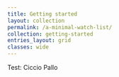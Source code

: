 ```yaml
---
title: Getting started
layout: collection
permalink: /a-minimal-watch-list/
collection: getting-started
entries_layout: grid
classes: wide
---
```

  
Test: Ciccio Pallo
